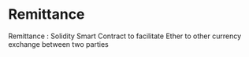# Remittance
Remittance : Solidity Smart Contract to facilitate Ether to other currency exchange between two parties
